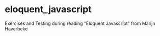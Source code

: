 # eloquent_javascript
Exercises and Testing during reading "Eloquent Javascript" from Marijn Haverbeke
